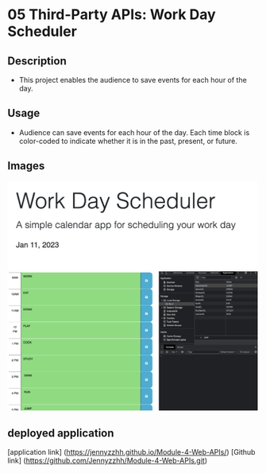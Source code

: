 # 05 Third-Party APIs: Work Day Scheduler

## Description

- This project enables the audience to save events for each hour of the day. 

## Usage

- Audience can save events for each hour of the day. Each time block is color-coded to indicate whether it is in the past, present, or future. 



## Images

![Time of the day](./Assets/images/01.png)
![Color Code & Save Events](./Assets/images/02.png)



## deployed application

[application link] (https://jennyzzhh.github.io/Module-4-Web-APIs/)
[Github link] (https://github.com/Jennyzzhh/Module-4-Web-APIs.git)